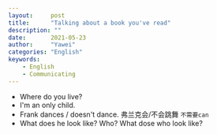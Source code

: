 ```yaml
---
layout:		post
title:		"Talking about a book you've read"
description: ""
date:		2021-05-23
author:		"Yawei"
categories: "English"
keywords:
    - English
    - Communicating
---
```


- Where do you live?
- I'm an only child.
- Frank dances / doesn't dance. 弗兰克会/不会跳舞 `不需要can`
- What does he look like? Who? What dose who look like?